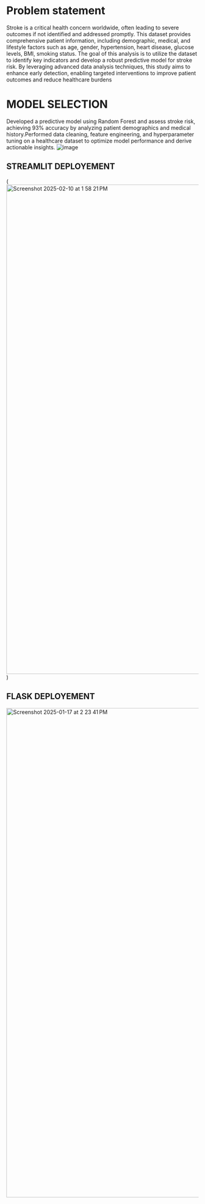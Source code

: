# Problem statement
Stroke is a critical health concern worldwide, often leading to severe outcomes if not identified and addressed promptly. This dataset provides comprehensive patient information, including demographic, medical, and lifestyle factors such as age, gender, hypertension, heart disease, glucose levels, BMI, smoking status. The goal of this analysis is to utilize the dataset to identify key indicators and develop a robust predictive model for stroke risk. By leveraging advanced data analysis techniques, this study aims to enhance early detection, enabling targeted interventions to improve patient outcomes and reduce healthcare burdens
# MODEL SELECTION
Developed a predictive model using Random Forest and  assess stroke risk, achieving 93% accuracy by analyzing patient demographics and medical history.Performed data cleaning, feature engineering, and hyperparameter tuning on a healthcare dataset to optimize model performance and derive actionable insights.
![image](https://github.com/user-attachments/assets/928b2861-7970-493c-9a39-b7024f79d3ed)
## STREAMLIT DEPLOYEMENT
(<img width="1280" alt="Screenshot 2025-02-10 at 1 58 21 PM" src="https://github.com/user-attachments/assets/78c44638-25a6-4ba8-b4ec-a4078a775532" />)
## FLASK DEPLOYEMENT
<img width="1280" alt="Screenshot 2025-01-17 at 2 23 41 PM" src="https://github.com/user-attachments/assets/a5382b94-95b1-446a-9fec-c09d2b16ceb0" />



